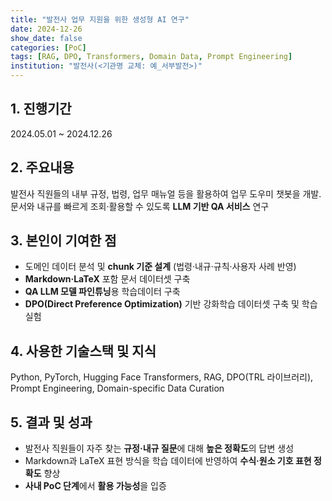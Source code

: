 ```yaml
---
title: "발전사 업무 지원을 위한 생성형 AI 연구"
date: 2024-12-26
show_date: false
categories: [PoC]
tags: [RAG, DPO, Transformers, Domain Data, Prompt Engineering]
institution: "발전사(<기관명 교체: 예_서부발전>)"
---
```


## 1. 진행기간
2024.05.01 ~ 2024.12.26

## 2. 주요내용
발전사 직원들의 내부 규정, 법령, 업무 매뉴얼 등을 활용하여 업무 도우미 챗봇을 개발. 문서와 내규를 빠르게 조회·활용할 수 있도록 **LLM 기반 QA 서비스** 연구

## 3. 본인이 기여한 점
- 도메인 데이터 분석 및 **chunk 기준 설계** (법령·내규·규칙·사용자 사례 반영)
- **Markdown·LaTeX** 포함 문서 데이터셋 구축
- **QA LLM 모델 파인튜닝**용 학습데이터 구축
- **DPO(Direct Preference Optimization)** 기반 강화학습 데이터셋 구축 및 학습 실험

## 4. 사용한 기술스택 및 지식
Python, PyTorch, Hugging Face Transformers, RAG, DPO(TRL 라이브러리), Prompt Engineering, Domain-specific Data Curation

## 5. 결과 및 성과
- 발전사 직원들이 자주 찾는 **규정·내규 질문**에 대해 **높은 정확도**의 답변 생성
- Markdown과 LaTeX 표현 방식을 학습 데이터에 반영하여 **수식·원소 기호 표현 정확도** 향상
- **사내 PoC 단계**에서 **활용 가능성**을 입증
